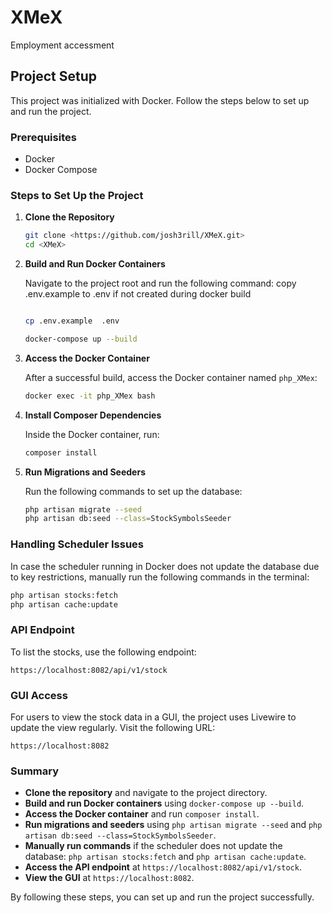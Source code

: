 # XMeX
 Employment accessment

## Project Setup

This project was initialized with Docker. Follow the steps below to set up and run the project.

### Prerequisites

- Docker
- Docker Compose

### Steps to Set Up the Project

1. **Clone the Repository**

   ```sh
   git clone <https://github.com/josh3rill/XMeX.git>
   cd <XMeX>
   ```

2. **Build and Run Docker Containers**

   Navigate to the project root and run the following command:
   copy .env.example to .env if not created during docker build


   ```sh

   cp .env.example  .env

   docker-compose up --build
   ```

3. **Access the Docker Container**

   After a successful build, access the Docker container named `php_XMex`:

   ```sh
   docker exec -it php_XMex bash
   ```

4. **Install Composer Dependencies**

   Inside the Docker container, run:

   ```sh
   composer install
   ```

5. **Run Migrations and Seeders**

   Run the following commands to set up the database:

   ```sh
   php artisan migrate --seed
   php artisan db:seed --class=StockSymbolsSeeder
   ```

### Handling Scheduler Issues

In case the scheduler running in Docker does not update the database due to key restrictions, manually run the following commands in the terminal:

```sh
php artisan stocks:fetch
php artisan cache:update
```

### API Endpoint

To list the stocks, use the following endpoint:

```
https://localhost:8082/api/v1/stock
```

### GUI Access

For users to view the stock data in a GUI, the project uses Livewire to update the view regularly. Visit the following URL:

```
https://localhost:8082
```

### Summary

- **Clone the repository** and navigate to the project directory.
- **Build and run Docker containers** using `docker-compose up --build`.
- **Access the Docker container** and run `composer install`.
- **Run migrations and seeders** using `php artisan migrate --seed` and `php artisan db:seed --class=StockSymbolsSeeder`.
- **Manually run commands** if the scheduler does not update the database: `php artisan stocks:fetch` and `php artisan cache:update`.
- **Access the API endpoint** at `https://localhost:8082/api/v1/stock`.
- **View the GUI** at `https://localhost:8082`.

By following these steps, you can set up and run the project successfully.

